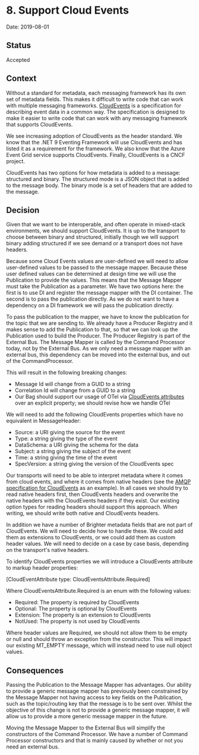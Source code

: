 # 8. Support Cloud Events 

Date: 2019-08-01

## Status

Accepted

## Context

Without a standard for metadata, each messaging framework has its own set of metadata fields. This makes it difficult to write code that can work with multiple messaging frameworks. [CloudEvents](https://github.com/cloudevents/spec?tab=readme-ov-file) is a specification for describing event data in a common way. The specification is designed to make it easier to write code that can work with any messaging framework that supports CloudEvents.

We see increasing adoption of CloudEvents as the header standard. We know that the .NET 9 Eventing Framework will use CloudEvents and has listed it as a requirement for the framework. We also know that the Azure Event Grid service supports CloudEvents. Finally, CloudEvents is a CNCF project.

CloudEvents has two options for how metadata is added to a message: structured and binary. The structured mode is a JSON object that is added to the message body. The binary mode is a set of headers that are added to the message. 

## Decision

Given that we want to be interoperable, and often operate in mixed-stack environments, we should support CloudEvents. It is up to the transport to choose between binary and structured, initially though we will support binary adding structured if we see demand or a transport does not have headers.

Because some Cloud Events values are user-defined we will need to allow user-defined values to be passed to the message mapper. Because these user defined values can be determined at design time we will use the Publication to provide the values. This means that the Message Mapper must take the Publication as a parameter. We have two options here: the first is to use DI and register the message mapper with the DI container. The second is to pass the publication directly. As we do not want to have a dependency on a DI framework we will pass the publication directly.

To pass the publication to the mapper, we have to know the publication for the topic that we are sending to. We already have a Producer Registry and it makes sense to add the Publication to that, so that we can look up the Publication used to build the Producer. The Producer Registry is part of the External Bus. The Message Mapper is called by the Command Processor today, not by the External Bus. As we only need a message mapper with an external bus, this dependency can be moved into the external bus, and out of the CommandProcessor.


This will result in the following breaking changes:

* Message Id will change from a GUID to a string
* Correlation Id will change from a GUID to a string
* Our Bag should support our usage of OTel via [CloudEvents attributes](https://github.com/cloudevents/spec/blob/v1.0.2/cloudevents/extensions/distributed-tracing.md) over an explicit property; we should revise how we handle OTel

We will need to add the following CloudEvents properties which have no equivalent in MessageHeader:

* Source: a URI giving the source for the event
* Type: a string giving the type of the event
* DataSchema: a URI giving the schema for the data
* Subject: a string giving the subject of the event
* Time: a string giving the time of the event
* SpecVersion: a string giving the version of the CloudEvents spec

Our transports will need to be able to interpret metadata where it comes from cloud events, and where it comes from native headers (see the [AMQP specification for CloudEvents](https://github.com/cloudevents/spec/blob/main/cloudevents/bindings/amqp-protocol-binding.md) as an example). In all cases we should try to read native headers first, then CloudEvents headers and overwrite the native headers with the CloudEvents headers if they exist. Our existing option types for reading headers should support this approach. When writing, we should write both native and CloudEvents headers.

In addition we have a number of Brighter metadata fields that are not part of CloudEvents. We will need to decide how to handle these. We could add them as extensions to CloudEvents, or we could add them as custom header values. We will need to decide on a case by case basis, depending on the transport's native headers.

To identify CloudEvents properties we will introduce a CloudEvents attribute to markup header properties:

[CloudEventAttribute type: CloudEventsAttribute.Required]

Where CloudEventsAttribute.Required is an enum with the following values:

* Required: The property is required by CloudEvents
* Optional: The property is optional by CloudEvents
* Extension: The property is an extension to CloudEvents
* NotUsed: The property is not used by CloudEvents

Where header values are Required, we should not allow them to be empty or null and should throw an exception from the constructor. This will impact our existing MT_EMPTY message, which will instead need to use null object values.


## Consequences
                  
Passing the Publication to the Message Mapper has advantages. Our ability to provide a generic message mapper has previously been constrained by the Message Mapper not having access to key fields on the Publication, such as the topic/routing key that the message is to be sent over. Whilst the objective of this change is not to provide a generic message mapper, it will allow us to provide a more generic message mapper in the future.

Moving the Message Mapper to the External Bus will simplify the constructors of the Command Processor. We have a number of Command Processor constructors and that is mainly caused by whether or not you need an external bus.
